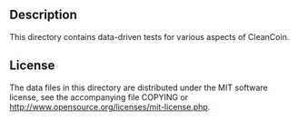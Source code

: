 Description
------------

This directory contains data-driven tests for various aspects of CleanCoin.

License
--------

The data files in this directory are distributed under the MIT software
license, see the accompanying file COPYING or
http://www.opensource.org/licenses/mit-license.php.

